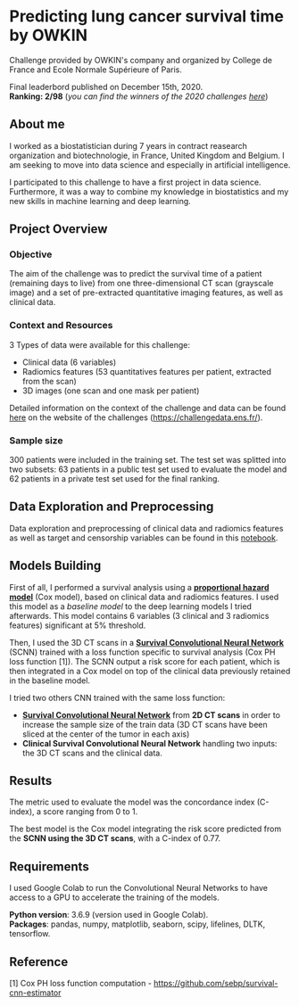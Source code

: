 # Predicting lung cancer survival time by OWKIN

Challenge provided by OWKIN's company and organized by College de France and Ecole Normale Supérieure of Paris.

Final leaderbord published on December 15th, 2020.  
**Ranking: 2/98** (*you can find the winners of the 2020 challenges [here](https://challengedata.ens.fr/winners/2020)*)

## About me
I worked as a biostatistician during 7 years in contract reasearch organization and biotechnologie, in France, United Kingdom and Belgium.
I am seeking to move into data science and especially in artificial intelligence.

I participated to this challenge to have a first project in data science. Furthermore, it was a way to combine my knowledge in biostatistics and my new skills in machine learning and deep learning.

## Project Overview

### Objective

The aim of the challenge was to predict the survival time of a patient (remaining days to live) from one three-dimensional CT scan (grayscale image) and a set of pre-extracted quantitative imaging features, as well as clinical data.

### Context and Resources

 3 Types of data were available for this challenge:
 * Clinical data (6 variables)
 * Radiomics features (53 quantitatives features per patient, extracted from the scan)
 * 3D images (one scan and one mask per patient)

Detailed information on the context of the challenge and data can be found [here](https://challengedata.ens.fr/participants/challenges/33/) on the website of the challenges (https://challengedata.ens.fr/).

### Sample size

300 patients were included in the training set. 
The test set was splitted into two subsets: 63 patients in a public test set used to evaluate the model and 62 patients in a private test set used for the final ranking.

## Data Exploration and Preprocessing

Data exploration and preprocessing of clinical data and radiomics features as well as target and censorship variables can be found in this [notebook](https://github.com/BastienBotrel/Predicting-lung-cancer-survival-time-by-OWKIN/blob/main/Preprocessing.ipynb).

## Models Building

First of all, I performed a survival analysis using a **[proportional hazard model](https://github.com/BastienBotrel/Predicting-lung-cancer-survival-time-by-OWKIN/blob/main/Cox_Model.ipynb)** (Cox model), based on clinical data and radiomics features. I used this model as a *baseline model* to the deep learning models I tried afterwards. This model contains 6 variables (3 clinical and 3 radiomics features) significant at 5% threshold.

Then, I used the 3D CT scans in a **[Survival Convolutional Neural Network](https://github.com/BastienBotrel/Predicting-lung-cancer-survival-time-by-OWKIN/blob/main/Survival_Convolutional_Neural_Network_3D.ipynb)** (SCNN) trained with a loss function specific to survival analysis (Cox PH loss function [1]). The SCNN output a risk score for each patient, which is then integrated in a Cox model on top of the clinical data previously retained in the baseline model.

I tried two others CNN trained with the same loss function:
* **[Survival Convolutional Neural Network](https://github.com/BastienBotrel/Predicting-lung-cancer-survival-time-by-OWKIN/blob/main/Survival_Convolutional_Neural_Network_2D.ipynb)** from **2D CT scans** in order to increase the sample size of the train data (3D CT scans have been sliced at the center of the tumor in each axis)
* **Clinical Survival Convolutional Neural Network** handling two inputs: the 3D CT scans and the clinical data.

## Results

The metric used to evaluate the model was the concordance index (C-index), a score ranging from 0 to 1.

The best model is the Cox model integrating the risk score predicted from the **SCNN using the 3D CT scans**, with a C-index of 0.77.

## Requirements

I used Google Colab to run the Convolutional Neural Networks to have access to a GPU to accelerate the training of the models.

**Python version**: 3.6.9 (version used in Google Colab).  
**Packages**: pandas, numpy, matplotlib, seaborn, scipy, lifelines, DLTK, tensorflow.

## Reference 

[1] Cox PH loss function computation - https://github.com/sebp/survival-cnn-estimator
